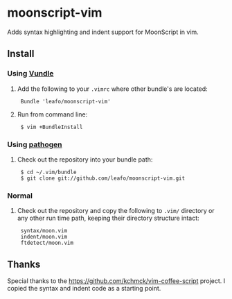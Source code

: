 # moonscript-vim

Adds syntax highlighting and indent support for MoonScript in vim.

## Install

### Using [Vundle](https://github.com/gmarik/vundle)

1. Add the following to your `.vimrc` where other bundle's are located:
       
		Bundle 'leafo/moonscript-vim'

2. Run from command line:

		$ vim +BundleInstall

### Using [pathogen](https://github.com/tpope/vim-pathogen)

1. Check out the repository into your bundle path:

        $ cd ~/.vim/bundle
        $ git clone git://github.com/leafo/moonscript-vim.git

### Normal

1. Check out the repository and copy the following to `.vim/` directory or any
   other run time path, keeping their directory structure intact:

		syntax/moon.vim
		indent/moon.vim
		ftdetect/moon.vim

## Thanks

Special thanks to the <https://github.com/kchmck/vim-coffee-script> project. I
copied the syntax and indent code as a starting point.
